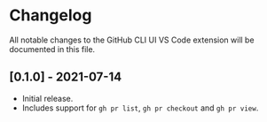 # Changelog

All notable changes to the GitHub CLI UI VS Code extension will be documented in this file.

## [0.1.0] - 2021-07-14

- Initial release.
- Includes support for `gh pr list`, `gh pr checkout` and `gh pr view`.
